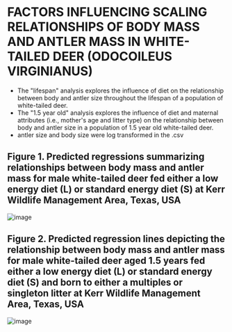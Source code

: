 # FACTORS INFLUENCING SCALING RELATIONSHIPS OF BODY MASS AND ANTLER MASS IN WHITE-TAILED DEER (ODOCOILEUS VIRGINIANUS)
* The "lifespan" analysis explores the influence of diet on the relationship between body and antler size throughout the lifespan of a population of white-tailed deer.
* The "1.5 year old" analysis explores the influence of diet and maternal attributes (i.e., mother's age and litter type) on the relationship between body and antler size in a population of 1.5 year old white-tailed deer.
* antler size and body size were log transformed in the .csv


## Figure 1. Predicted regressions summarizing relationships between body mass and antler mass for male white-tailed deer fed either a low energy diet (L) or standard energy diet (S) at Kerr Wildlife Management Area, Texas, USA
![image](https://user-images.githubusercontent.com/95881308/150654752-fd61734b-f805-4ac9-9022-4ad25e9c69da.png)


## Figure 2. Predicted regression lines depicting the relationship between body mass and antler mass for male white-tailed deer aged 1.5 years fed either a low energy diet (L) or standard energy diet (S) and born to either a multiples or singleton litter at Kerr Wildlife Management Area, Texas, USA
![image](https://user-images.githubusercontent.com/95881308/150654947-df38b97f-eae9-449f-9668-426da6bee2ed.png)

